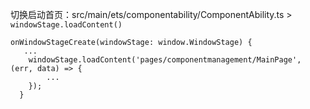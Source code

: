 切换启动首页：src/main/ets/componentability/ComponentAbility.ts > `windowStage.loadContent()`

```tsx
onWindowStageCreate(windowStage: window.WindowStage) {
   ...
    windowStage.loadContent('pages/componentmanagement/MainPage', (err, data) => {
        ...
    });
  }
```